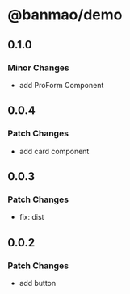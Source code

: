 # @banmao/demo

## 0.1.0

### Minor Changes

- add ProForm Component

## 0.0.4

### Patch Changes

- add card component

## 0.0.3

### Patch Changes

- fix: dist

## 0.0.2

### Patch Changes

- add button
